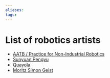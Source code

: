 ```yaml
---
aliases: 
tags: 
---
```


# List of robotics artists

- [AATB / Practice for Non-Industrial Robotics](https://www.aatb.ch/)
- [Sunyuan Pengyu](http://sunyuanpengyu.com/)
- [Quayola](https://quayola.com/)
- [Moritz Simon Geist](http://sonicrobots.com/)